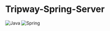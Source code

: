 # Tripway-Spring-Server


![Java](https://img.shields.io/badge/Java---?color=333&logo=Java&logoColor=orange&style=for-the-badge)
![Spring](https://img.shields.io/badge/Spring---?color=brightgreen&logo=Spring&logoColor=fff&style=for-the-badge)
